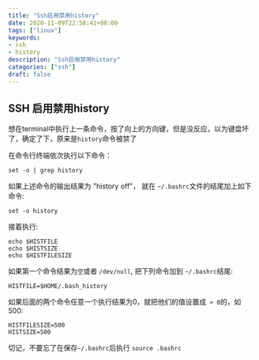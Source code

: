 ```yaml
---
title: "Ssh启用禁用history"
date: 2020-11-09T22:58:41+08:00
tags: ["linux"]
keywords: 
- ssh
- history
description: "Ssh启用禁用history"
categories: ["ssh"]
draft: false
---
```


## SSH 启用禁用history

想在terminal中执行上一条命令，按了向上的方向键，但是没反应，以为键盘坏了，确定了下，原来是`history`命令被禁了



在命令行终端依次执行以下命令：

```bsh
set -o | grep history
```

如果上述命令的输出结果为 "history off"， 就在 `~/.bashrc`文件的结尾加上如下命令:

```bsh
set -o history
```

接着执行:

```bsh
echo $HISTFILE
echo $HISTSIZE
echo $HISTFILESIZE
```

如果第一个命令结果为`空`或者 `/dev/null`, 把下列命令加到 `~/.bashrc`结尾:

```bsh
HISTFILE=$HOME/.bash_history
```

如果后面的两个命令任意一个执行结果为0，就把他们的值设置成` > 0`的，如 500:

```bsh
HISTFILESIZE=500
HISTSIZE=500
```

切记，不要忘了在保存`~/.bashrc`后执行 `source .bashrc`